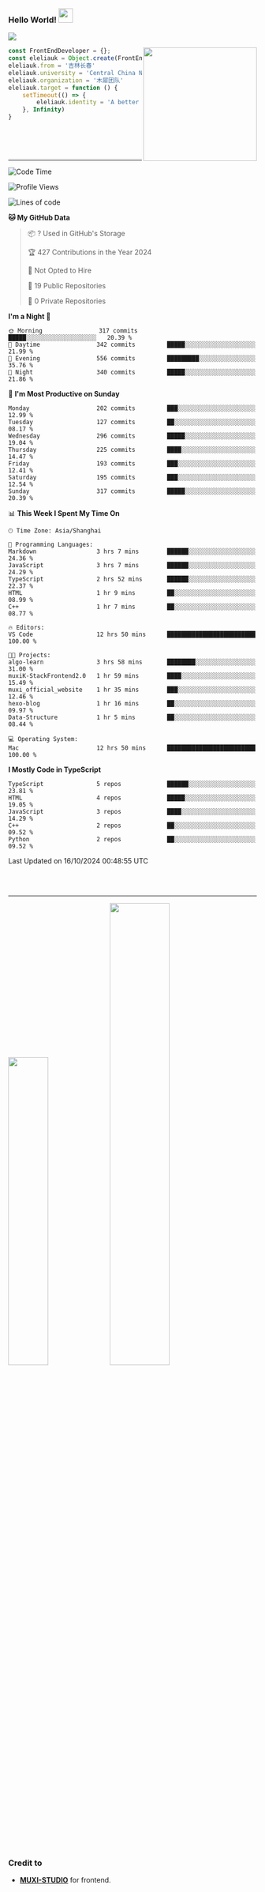 ### Hello World!  <img src="https://github.com/sciencepal/sciencepal/blob/master/assets/Hi.gif" width="29px">
  ![](https://komarev.com/ghpvc/?username=eleliauk&label=Profile%20Visits&color=blue&style=for-the-badge)
</em></p>
<img align='right' src="https://media.giphy.com/media/M9gbBd9nbDrOTu1Mqx/giphy.gif" width="230">
```js
const FrontEndDeveloper = {};
const eleliauk = Object.create(FrontEndDeveloper)
eleliauk.from = '吉林长春'
eleliauk.university = 'Central China Normal University'
eleliauk.organization = '木犀团队'
eleliauk.target = function () {
    setTimeout(() => {
        eleliauk.identity = 'A better front-end engineer'
    }, Infinity)
}
```
<br/>
<br/>
<br/>

---



<!--START_SECTION:waka-->
![Code Time](http://img.shields.io/badge/Code%20Time-110%20hrs%2038%20mins-blue)

![Profile Views](http://img.shields.io/badge/Profile%20Views-4-blue)

![Lines of code](https://img.shields.io/badge/From%20Hello%20World%20I%27ve%20Written-4.3%20million%20lines%20of%20code-blue)

**🐱 My GitHub Data** 

> 📦 ? Used in GitHub's Storage 
 > 
> 🏆 427 Contributions in the Year 2024
 > 
> 🚫 Not Opted to Hire
 > 
> 📜 19 Public Repositories 
 > 
> 🔑 0 Private Repositories 
 > 
**I'm a Night 🦉** 

```text
🌞 Morning                317 commits         █████░░░░░░░░░░░░░░░░░░░░   20.39 % 
🌆 Daytime                342 commits         █████░░░░░░░░░░░░░░░░░░░░   21.99 % 
🌃 Evening                556 commits         █████████░░░░░░░░░░░░░░░░   35.76 % 
🌙 Night                  340 commits         █████░░░░░░░░░░░░░░░░░░░░   21.86 % 
```
📅 **I'm Most Productive on Sunday** 

```text
Monday                   202 commits         ███░░░░░░░░░░░░░░░░░░░░░░   12.99 % 
Tuesday                  127 commits         ██░░░░░░░░░░░░░░░░░░░░░░░   08.17 % 
Wednesday                296 commits         █████░░░░░░░░░░░░░░░░░░░░   19.04 % 
Thursday                 225 commits         ████░░░░░░░░░░░░░░░░░░░░░   14.47 % 
Friday                   193 commits         ███░░░░░░░░░░░░░░░░░░░░░░   12.41 % 
Saturday                 195 commits         ███░░░░░░░░░░░░░░░░░░░░░░   12.54 % 
Sunday                   317 commits         █████░░░░░░░░░░░░░░░░░░░░   20.39 % 
```


📊 **This Week I Spent My Time On** 

```text
🕑︎ Time Zone: Asia/Shanghai

💬 Programming Languages: 
Markdown                 3 hrs 7 mins        ██████░░░░░░░░░░░░░░░░░░░   24.36 % 
JavaScript               3 hrs 7 mins        ██████░░░░░░░░░░░░░░░░░░░   24.29 % 
TypeScript               2 hrs 52 mins       ██████░░░░░░░░░░░░░░░░░░░   22.37 % 
HTML                     1 hr 9 mins         ██░░░░░░░░░░░░░░░░░░░░░░░   08.99 % 
C++                      1 hr 7 mins         ██░░░░░░░░░░░░░░░░░░░░░░░   08.77 % 

🔥 Editors: 
VS Code                  12 hrs 50 mins      █████████████████████████   100.00 % 

🐱‍💻 Projects: 
algo-learn               3 hrs 58 mins       ████████░░░░░░░░░░░░░░░░░   31.00 % 
muxiK-StackFrontend2.0   1 hr 59 mins        ████░░░░░░░░░░░░░░░░░░░░░   15.49 % 
muxi_official_website    1 hr 35 mins        ███░░░░░░░░░░░░░░░░░░░░░░   12.46 % 
hexo-blog                1 hr 16 mins        ██░░░░░░░░░░░░░░░░░░░░░░░   09.97 % 
Data-Structure           1 hr 5 mins         ██░░░░░░░░░░░░░░░░░░░░░░░   08.44 % 

💻 Operating System: 
Mac                      12 hrs 50 mins      █████████████████████████   100.00 % 
```

**I Mostly Code in TypeScript** 

```text
TypeScript               5 repos             ██████░░░░░░░░░░░░░░░░░░░   23.81 % 
HTML                     4 repos             █████░░░░░░░░░░░░░░░░░░░░   19.05 % 
JavaScript               3 repos             ████░░░░░░░░░░░░░░░░░░░░░   14.29 % 
C++                      2 repos             ██░░░░░░░░░░░░░░░░░░░░░░░   09.52 % 
Python                   2 repos             ██░░░░░░░░░░░░░░░░░░░░░░░   09.52 % 
```




 Last Updated on 16/10/2024 00:48:55 UTC
<!--END_SECTION:waka-->
<br/>

<br/>

---
<div>
  <img width="40%" src="https://github-readme-stats.vercel.app/api/top-langs/?username=eleliauk&layout=compact">
  <img width="49%" src="https://github-readme-stats.vercel.app/api?username=eleliauk&show_icons=true&include_all_commits=true&count_private=true"/>
</div>

<!-- Credit -->
### Credit to 
- [**MUXI-STUDIO**](https://muxi-tech.xyz/) for frontend. 

<!---
eleliauk/eleliauk is a ✨ special ✨ repository because its `README.md` (this file) appears on your GitHub profile.
You can click the Preview link to take a look at your changes.
--->
